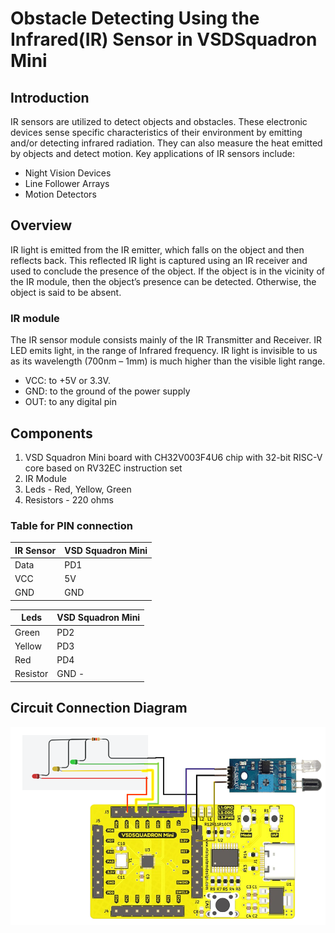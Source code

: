 # Obstacle Detecting Using the Infrared(IR) Sensor in VSDSquadron Mini

## Introduction

IR sensors are utilized to detect objects and obstacles. These electronic devices sense specific characteristics of their environment by emitting and/or detecting infrared radiation. 
They can also measure the heat emitted by objects and detect motion. Key applications of IR sensors include:
- Night Vision Devices
- Line Follower Arrays
- Motion Detectors

## Overview
IR light is emitted from the IR emitter, which falls on the object and then reflects back. 
This reflected IR light is captured using an IR receiver and used to conclude the presence of the object. 
If the object is in the vicinity of the IR module, then the object’s presence can be detected. Otherwise, the object is said to be absent.

### IR module
The IR sensor module consists mainly of the IR Transmitter and Receiver. 
IR LED emits light, in the range of Infrared frequency. 
IR light is invisible to us as its wavelength (700nm – 1mm) is much higher than the visible light range. 
- VCC: to +5V or 3.3V. 
- GND: to the ground of the power supply 
- OUT: to any digital pin 

## Components 
1. VSD Squadron Mini board with CH32V003F4U6 chip with 32-bit RISC-V core based on RV32EC instruction set
2. IR Module
3. Leds - Red, Yellow, Green
4. Resistors - 220 ohms

###  Table for PIN connection
| IR Sensor | VSD Squadron Mini |
| ------------- | ------------- |
| Data | PD1 |
| VCC | 5V |
| GND | GND |

| Leds | VSD Squadron Mini |
| ------------- | ------------- |
| Green | PD2 |
| Yellow | PD3 |
| Red | PD4 |
| Resistor | GND - |

## Circuit Connection Diagram
![image](crkDiagram.png)




